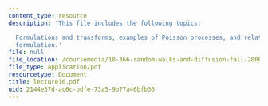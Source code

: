 ```yaml
---
content_type: resource
description: 'This file includes the following topics:

  Formulations and transforms, examples of Poisson processes, and relation to the
  formulation.'
file: null
file_location: /coursemedia/18-366-random-walks-and-diffusion-fall-2006/2144e37dac6cbdfe73a59b77a46bfb36_lecture16.pdf
file_type: application/pdf
resourcetype: Document
title: lecture16.pdf
uid: 2144e37d-ac6c-bdfe-73a5-9b77a46bfb36
---
```

